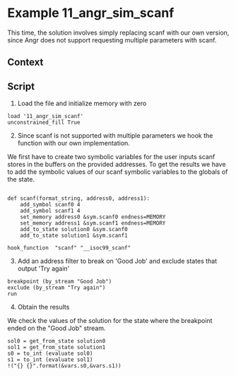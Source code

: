 # Example 11_angr_sim_scanf

This time, the solution involves simply replacing scanf with our own version,
since Angr does not support requesting multiple parameters with scanf.

## Context

## Script

1. Load the file and initialize memory with zero
```
load '11_angr_sim_scanf'
unconstrained_fill True
```
2. Since scanf is not supported with multiple parameters we hook the function with our own implementation. 

We first have to create two symbolic variables for the user inputs scanf stores in the buffers on the provided addresses. 
To get the results we have to add the symbolic values of our scanf symbolic variables to the globals of the state. 

```

def scanf(format_string, address0, address1):
    add_symbol scanf0 4
    add_symbol scanf1 4
    set_memory address0 &sym.scanf0 endness=MEMORY
    set_memory address1 &sym.scanf1 endness=MEMORY
    add_to_state solution0 &sym.scanf0
    add_to_state solution1 &sym.scanf1

hook_function  "scanf" "__isoc99_scanf" 

```
3. Add an address filter to break on 'Good Job' and exclude states that output 'Try again'
```
breakpoint (by_stream "Good Job")
exclude (by_stream "Try again")
run
```

4. Obtain the results

We check the values of the solution for the state where the breakpoint ended on the "Good Job" stream.
```
sol0 = get_from_state solution0
sol1 = get_from_state solution1
s0 = to_int (evaluate sol0)
s1 = to_int (evaluate sol1)
!("{} {}".format(&vars.s0,&vars.s1))
```